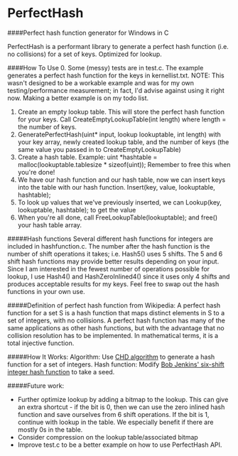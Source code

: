 # PerfectHash
####Perfect hash function generator for Windows in C

PerfectHash is a performant library to generate a perfect hash function (i.e. no collisions) for a set of keys. Optimized for lookup.

####How To Use
0. Some (messy) tests are in test.c. The example generates a perfect hash function for the keys in kernellist.txt. NOTE: This wasn't designed to be a workable example and was for my own testing/performance measurement; in fact, I'd advise against using it right now. Making a better example is on my todo list.
1. Create an empty lookup table. This will store the perfect hash function for your keys.  Call CreateEmptyLookupTable(int length) where length = the number of keys. 
2. GeneratePerfectHash(uint* input, lookup lookuptable, int length) with your key array, newly created lookup table, and the number of keys (the same value you passed in to CreateEmptyLookupTable)
3. Create a hash table. Example: uint *hashtable = malloc(lookuptable.tablesize * sizeof(uint)); Remember to free this when you're done!
4. We have our hash function and our hash table, now we can insert keys into the table with our hash function. Insert(key, value, lookuptable, hashtable);
5. To look up values that we've previously inserted, we can Lookup(key, lookuptable, hashtable); to get the value
6. When you're all done, call FreeLookupTable(lookuptable); and free() your hash table array. 

#####Hash functions
Several different hash functions for integers are included in hashfunction.c. The number after the hash function is the number of shift operations it takes; i.e. Hash5() uses 5 shifts. The 5 and 6 shift hash functions may provide better results depending on your input. Since I am interested in the fewest number of operations possible for lookup, I use Hash4() and HashZeroInlined4() since it uses only 4 shifts and produces acceptable results for my keys. Feel free to swap out the hash functions in your own use. 

#####Definition of perfect hash function from Wikipedia: 
A perfect hash function for a set S is a hash function that maps distinct elements in S to a set of integers, with no collisions. A perfect hash function has many of the same applications as other hash functions, but with the advantage that no collision resolution has to be implemented. In mathematical terms, it is a total injective function.

#####How It Works: 
Algorithm: Use [CHD algorithm](http://cmph.sourceforge.net/chd.html) to generate a hash function for a set of integers. 
Hash function: Modify [Bob Jenkins' six-shift integer hash function](http://burtleburtle.net/bob/hash/integer.html) to take a seed. 

#####Future work: 
- Further optimize lookup by adding a bitmap to the lookup. This can give an extra shortcut - if the bit is 0, then we can use the zero inlined hash function and save ourselves from 6 shift operations. If the bit is 1, continue with lookup in the table. We especially benefit if there are mostly 0s in the table. 
- Consider compression on the lookup table/associated bitmap 
- Improve test.c to be a better example on how to use PerfectHash API. 
